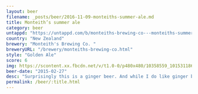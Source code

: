 ```yaml
---
layout: beer
filename: _posts/beer/2016-11-09-monteiths-summer-ale.md
title: Monteith’s summer ale
category: beer
untappd: "https://untappd.com/b/monteiths-brewing-co---monteiths-summer-ale/5143"
country: "New Zealand"
brewery: "Monteith's Brewing Co. "
breweryURL: "/brewery/monteiths-brewing-co.html"
style: "Golden Ale"
score: 6
img: https://scontent.xx.fbcdn.net/v/t1.0-0/p480x480/10358559_10153118667468745_6994245863309298252_n.jpg?_nc_cat=105&_nc_ht=scontent.xx&oh=42d5db8cdad3db2f116ec6da5c52a32d&oe=5CAA3F3C
beer-date: "2015-02-27"
desc: "Surprisingly this is a ginger beer. And while I do like ginger beers this isn’t one of the better ones"
permalink: /beer/:title.html
---
```

